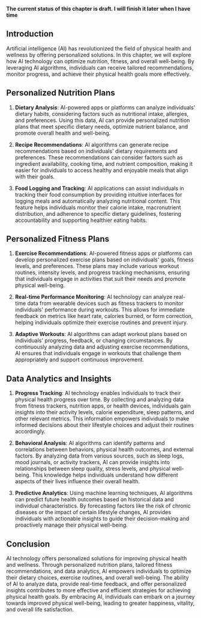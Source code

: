 **The current status of this chapter is draft. I will finish it later when I have time**

Introduction
------------

Artificial intelligence (AI) has revolutionized the field of physical health and wellness by offering personalized solutions. In this chapter, we will explore how AI technology can optimize nutrition, fitness, and overall well-being. By leveraging AI algorithms, individuals can receive tailored recommendations, monitor progress, and achieve their physical health goals more effectively.

Personalized Nutrition Plans
----------------------------

1. **Dietary Analysis**: AI-powered apps or platforms can analyze individuals' dietary habits, considering factors such as nutritional intake, allergies, and preferences. Using this data, AI can provide personalized nutrition plans that meet specific dietary needs, optimize nutrient balance, and promote overall health and well-being.

2. **Recipe Recommendations**: AI algorithms can generate recipe recommendations based on individuals' dietary requirements and preferences. These recommendations can consider factors such as ingredient availability, cooking time, and nutrient composition, making it easier for individuals to access healthy and enjoyable meals that align with their goals.

3. **Food Logging and Tracking**: AI applications can assist individuals in tracking their food consumption by providing intuitive interfaces for logging meals and automatically analyzing nutritional content. This feature helps individuals monitor their calorie intake, macronutrient distribution, and adherence to specific dietary guidelines, fostering accountability and supporting healthier eating habits.

Personalized Fitness Plans
--------------------------

1. **Exercise Recommendations**: AI-powered fitness apps or platforms can develop personalized exercise plans based on individuals' goals, fitness levels, and preferences. These plans may include various workout routines, intensity levels, and progress tracking mechanisms, ensuring that individuals engage in activities that suit their needs and promote physical well-being.

2. **Real-time Performance Monitoring**: AI technology can analyze real-time data from wearable devices such as fitness trackers to monitor individuals' performance during workouts. This allows for immediate feedback on metrics like heart rate, calories burned, or form correction, helping individuals optimize their exercise routines and prevent injury.

3. **Adaptive Workouts**: AI algorithms can adapt workout plans based on individuals' progress, feedback, or changing circumstances. By continuously analyzing data and adjusting exercise recommendations, AI ensures that individuals engage in workouts that challenge them appropriately and support continuous improvement.

Data Analytics and Insights
---------------------------

1. **Progress Tracking**: AI technology enables individuals to track their physical health progress over time. By collecting and analyzing data from fitness trackers, nutrition apps, or health devices, individuals gain insights into their activity levels, calorie expenditure, sleep patterns, and other relevant metrics. This information empowers individuals to make informed decisions about their lifestyle choices and adjust their routines accordingly.

2. **Behavioral Analysis**: AI algorithms can identify patterns and correlations between behaviors, physical health outcomes, and external factors. By analyzing data from various sources, such as sleep logs, mood journals, or activity trackers, AI can provide insights into relationships between sleep quality, stress levels, and physical well-being. This knowledge helps individuals understand how different aspects of their lives influence their overall health.

3. **Predictive Analytics**: Using machine learning techniques, AI algorithms can predict future health outcomes based on historical data and individual characteristics. By forecasting factors like the risk of chronic diseases or the impact of certain lifestyle changes, AI provides individuals with actionable insights to guide their decision-making and proactively manage their physical well-being.

Conclusion
----------

AI technology offers personalized solutions for improving physical health and wellness. Through personalized nutrition plans, tailored fitness recommendations, and data analytics, AI empowers individuals to optimize their dietary choices, exercise routines, and overall well-being. The ability of AI to analyze data, provide real-time feedback, and offer personalized insights contributes to more effective and efficient strategies for achieving physical health goals. By embracing AI, individuals can embark on a journey towards improved physical well-being, leading to greater happiness, vitality, and overall life satisfaction.

